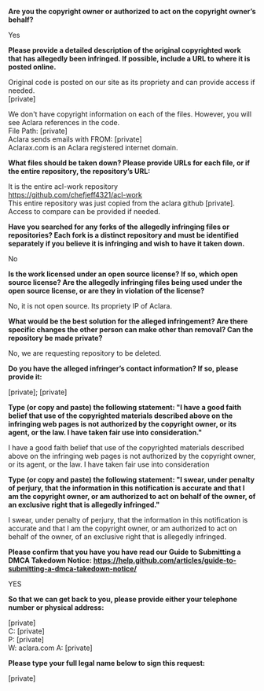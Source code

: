 **Are you the copyright owner or authorized to act on the copyright owner’s behalf?** 

Yes

**Please provide a detailed description of the original copyrighted work that has allegedly been infringed. If possible, include a URL to where it is posted online.**

Original code is posted on our site as its propriety and can provide access if needed.      
[private]

We don't have copyright information on each of the files. However, you will see Aclara references in the code.   
File Path: [private]  
Aclara sends emails with FROM: [private]  
Aclarax.com is an Aclara registered internet domain.

**What files should be taken down? Please provide URLs for each file, or if the entire repository, the repository’s URL:**

It is the entire acl-work repository  
https://github.com/chefjeff4321/acl-work  
This entire repository was just copied from the aclara github [private].  
Access to compare can be provided if needed.

**Have you searched for any forks of the allegedly infringing files or repositories? Each fork is a distinct repository and must be identified separately if you believe it is infringing and wish to have it taken down.**

No

**Is the work licensed under an open source license? If so, which open source license? Are the allegedly infringing files being used under the open source license, or are they in violation of the license?**

No, it is not open source. Its propriety IP of Aclara.

**What would be the best solution for the alleged infringement? Are there specific changes the other person can make other than removal? Can the repository be made private?**

No, we are requesting repository to be deleted.

**Do you have the alleged infringer’s contact information? If so, please provide it:**

[private]; [private]

**Type (or copy and paste) the following statement: "I have a good faith belief that use of the copyrighted materials described above on the infringing web pages is not authorized by the copyright owner, or its agent, or the law. I have taken fair use into consideration."**

I have a good faith belief that use of the copyrighted materials described above on the infringing web pages is not authorized by the copyright owner, or its agent, or the law. I have taken fair use into consideration

**Type (or copy and paste) the following statement: "I swear, under penalty of perjury, that the information in this notification is accurate and that I am the copyright owner, or am authorized to act on behalf of the owner, of an exclusive right that is allegedly infringed."**

I swear, under penalty of perjury, that the information in this notification is accurate and that I am the copyright owner, or am authorized to act on behalf of the owner, of an exclusive right that is allegedly infringed.

**Please confirm that you have you have read our Guide to Submitting a DMCA Takedown Notice: https://help.github.com/articles/guide-to-submitting-a-dmca-takedown-notice/**

YES

**So that we can get back to you, please provide either your telephone number or physical address:**

[private]  
C: [private]  
P: [private]  
W: aclara.com
A: [private]  

**Please type your full legal name below to sign this request:**

[private]
